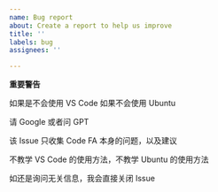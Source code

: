 ```yaml
---
name: Bug report
about: Create a report to help us improve
title: ''
labels: bug
assignees: ''

---
```


**重要警告**

如果是不会使用 VS Code
如果不会使用 Ubuntu 

请 Google 或者问 GPT

该 Issue 只收集 Code FA 本身的问题，以及建议

不教学 VS Code 的使用方法，不教学 Ubuntu 的使用方法

如还是询问无关信息，我会直接关闭 Issue
